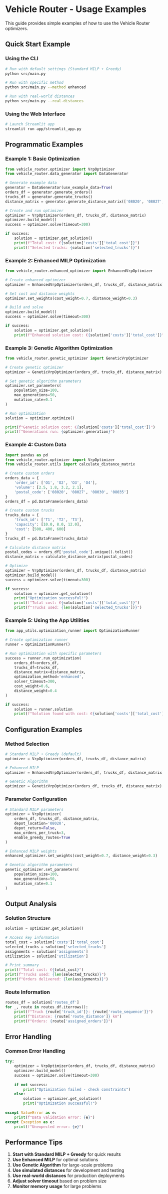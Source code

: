 # Vehicle Router - Usage Examples

This guide provides simple examples of how to use the Vehicle Router optimizers.

## Quick Start Example

### Using the CLI
```bash
# Run with default settings (Standard MILP + Greedy)
python src/main.py

# Run with specific method
python src/main.py --method enhanced

# Run with real-world distances
python src/main.py --real-distances
```

### Using the Web Interface
```bash
# Launch Streamlit app
streamlit run app/streamlit_app.py
```

## Programmatic Examples

### Example 1: Basic Optimization
```python
from vehicle_router.optimizer import VrpOptimizer
from vehicle_router.data_generator import DataGenerator

# Generate example data
generator = DataGenerator(use_example_data=True)
orders_df = generator.generate_orders()
trucks_df = generator.generate_trucks()
distance_matrix = generator.generate_distance_matrix(['08020', '08027', '08030'])

# Create and run optimizer
optimizer = VrpOptimizer(orders_df, trucks_df, distance_matrix)
optimizer.build_model()
success = optimizer.solve(timeout=300)

if success:
    solution = optimizer.get_solution()
    print(f"Total cost: €{solution['costs']['total_cost']}")
    print(f"Selected trucks: {solution['selected_trucks']}")
```

### Example 2: Enhanced MILP Optimization
```python
from vehicle_router.enhanced_optimizer import EnhancedVrpOptimizer

# Create enhanced optimizer
optimizer = EnhancedVrpOptimizer(orders_df, trucks_df, distance_matrix)

# Set cost and distance weights
optimizer.set_weights(cost_weight=0.7, distance_weight=0.3)

# Build and solve
optimizer.build_model()
success = optimizer.solve(timeout=300)

if success:
    solution = optimizer.get_solution()
    print(f"Enhanced solution cost: €{solution['costs']['total_cost']}")
```

### Example 3: Genetic Algorithm Optimization
```python
from vehicle_router.genetic_optimizer import GeneticVrpOptimizer

# Create genetic optimizer
optimizer = GeneticVrpOptimizer(orders_df, trucks_df, distance_matrix)

# Set genetic algorithm parameters
optimizer.set_parameters(
    population_size=100,
    max_generations=50,
    mutation_rate=0.1
)

# Run optimization
solution = optimizer.optimize()

print(f"Genetic solution cost: €{solution['costs']['total_cost']}")
print(f"Generations run: {optimizer.generation}")
```

### Example 4: Custom Data
```python
import pandas as pd
from vehicle_router.optimizer import VrpOptimizer
from vehicle_router.utils import calculate_distance_matrix

# Create custom orders
orders_data = {
    'order_id': ['O1', 'O2', 'O3', 'O4'],
    'volume': [2.5, 1.8, 3.2, 2.1],
    'postal_code': ['08020', '08027', '08030', '08035']
}
orders_df = pd.DataFrame(orders_data)

# Create custom trucks
trucks_data = {
    'truck_id': ['T1', 'T2', 'T3'],
    'capacity': [10.0, 8.0, 12.0],
    'cost': [500, 400, 600]
}
trucks_df = pd.DataFrame(trucks_data)

# Calculate distance matrix
postal_codes = orders_df['postal_code'].unique().tolist()
distance_matrix = calculate_distance_matrix(postal_codes)

# Optimize
optimizer = VrpOptimizer(orders_df, trucks_df, distance_matrix)
optimizer.build_model()
success = optimizer.solve(timeout=300)

if success:
    solution = optimizer.get_solution()
    print("Optimization successful!")
    print(f"Total cost: €{solution['costs']['total_cost']}")
    print(f"Trucks used: {len(solution['selected_trucks'])}")
```

### Example 5: Using the App Utilities
```python
from app_utils.optimization_runner import OptimizationRunner

# Create optimization runner
runner = OptimizationRunner()

# Run optimization with specific parameters
success = runner.run_optimization(
    orders_df=orders_df,
    trucks_df=trucks_df,
    distance_matrix=distance_matrix,
    optimization_method='enhanced',
    solver_timeout=300,
    cost_weight=0.6,
    distance_weight=0.4
)

if success:
    solution = runner.solution
    print(f"Solution found with cost: €{solution['costs']['total_cost']}")
```

## Configuration Examples

### Method Selection
```python
# Standard MILP + Greedy (default)
optimizer = VrpOptimizer(orders_df, trucks_df, distance_matrix)

# Enhanced MILP
optimizer = EnhancedVrpOptimizer(orders_df, trucks_df, distance_matrix)

# Genetic Algorithm
optimizer = GeneticVrpOptimizer(orders_df, trucks_df, distance_matrix)
```

### Parameter Configuration
```python
# Standard MILP parameters
optimizer = VrpOptimizer(
    orders_df, trucks_df, distance_matrix,
    depot_location='08020',
    depot_return=False,
    max_orders_per_truck=3,
    enable_greedy_routes=True
)

# Enhanced MILP weights
enhanced_optimizer.set_weights(cost_weight=0.7, distance_weight=0.3)

# Genetic algorithm parameters
genetic_optimizer.set_parameters(
    population_size=100,
    max_generations=50,
    mutation_rate=0.1
)
```

## Output Analysis

### Solution Structure
```python
solution = optimizer.get_solution()

# Access key information
total_cost = solution['costs']['total_cost']
selected_trucks = solution['selected_trucks']
assignments = solution['assignments']
utilization = solution['utilization']

# Print summary
print(f"Total cost: €{total_cost}")
print(f"Trucks used: {len(selected_trucks)}")
print(f"Orders delivered: {len(assignments)}")
```

### Route Information
```python
routes_df = solution['routes_df']
for _, route in routes_df.iterrows():
    print(f"Truck {route['truck_id']}: {route['route_sequence']}")
    print(f"Distance: {route['route_distance']} km")
    print(f"Orders: {route['assigned_orders']}")
```

## Error Handling

### Common Error Handling
```python
try:
    optimizer = VrpOptimizer(orders_df, trucks_df, distance_matrix)
    optimizer.build_model()
    success = optimizer.solve(timeout=300)
    
    if not success:
        print("Optimization failed - check constraints")
    else:
        solution = optimizer.get_solution()
        print("Optimization successful!")
        
except ValueError as e:
    print(f"Data validation error: {e}")
except Exception as e:
    print(f"Unexpected error: {e}")
```

## Performance Tips

1. **Start with Standard MILP + Greedy** for quick results
2. **Use Enhanced MILP** for optimal solutions
3. **Use Genetic Algorithm** for large-scale problems
4. **Use simulated distances** for development and testing
5. **Use real-world distances** for production deployments
6. **Adjust solver timeout** based on problem size
7. **Monitor memory usage** for large problems
